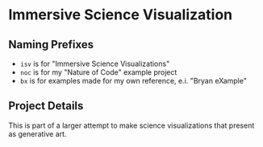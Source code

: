 # Immersive Science Visualization

## Naming Prefixes

- `isv` is for "Immersive Science Visualizations"
- `noc` is for my "Nature of Code" example project
- `bx` is for examples made for my own reference, e.i. "Bryan eXample"

## Project Details

This is part of a larger attempt to make science visualizations that present as generative art.